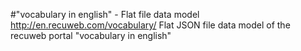 #"vocabulary in english" - Flat file data model
http://en.recuweb.com/vocabulary/
Flat JSON file data model of the recuweb portal "vocabulary in english"
